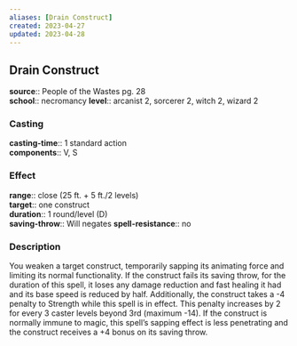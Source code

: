 ```yaml
---
aliases: [Drain Construct]
created: 2023-04-27
updated: 2023-04-28
---
```


## Drain Construct

**source**:: People of the Wastes pg. 28  
**school**:: necromancy
**level**:: arcanist 2, sorcerer 2, witch 2, wizard 2

### Casting

**casting-time**:: 1 standard action  
**components**:: V, S

### Effect

**range**:: close (25 ft. + 5 ft./2 levels)  
**target**:: one construct  
**duration**:: 1 round/level (D)  
**saving-throw**:: Will negates
**spell-resistance**:: no

### Description

You weaken a target construct, temporarily sapping its animating force and limiting its normal functionality. If the construct fails its saving throw, for the duration of this spell, it loses any damage reduction and fast healing it had and its base speed is reduced by half. Additionally, the construct takes a -4 penalty to Strength while this spell is in effect. This penalty increases by 2 for every 3 caster levels beyond 3rd (maximum -14). If the construct is normally immune to magic, this spell’s sapping effect is less penetrating and the construct receives a +4 bonus on its saving throw.
